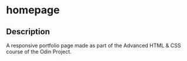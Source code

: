 # homepage
## Description
A responsive portfolio page made as part of the Advanced HTML & CSS course of the Odin Project.
